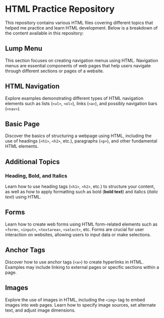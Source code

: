 # HTML Practice Repository

This repository contains various HTML files covering different topics that helped me practice and learn HTML development. Below is a breakdown of the content available in this repository:

## Lump Menu
This section focuses on creating navigation menus using HTML. Navigation menus are essential components of web pages that help users navigate through different sections or pages of a website.

## HTML Navigation
Explore examples demonstrating different types of HTML navigation elements such as lists (`<ul>`, `<ol>`), links (`<a>`), and possibly navigation bars (`<nav>`).

## Basic Page
Discover the basics of structuring a webpage using HTML, including the use of headings (`<h1>`, `<h2>`, etc.), paragraphs (`<p>`), and other fundamental HTML elements.

## Additional Topics
### Heading, Bold, and Italics
Learn how to use heading tags (`<h1>`, `<h2>`, etc.) to structure your content, as well as how to apply formatting such as bold (**bold text**) and italics (*italic text*) using HTML.

## Forms
Learn how to create web forms using HTML form-related elements such as `<form>`, `<input>`, `<textarea>`, `<select>`, etc. Forms are crucial for user interaction on websites, allowing users to input data or make selections.

## Anchor Tags
Discover how to use anchor tags (`<a>`) to create hyperlinks in HTML. Examples may include linking to external pages or specific sections within a page.

## Images
Explore the use of images in HTML, including the `<img>` tag to embed images into web pages. Learn how to specify image sources, set alternate text, and adjust image dimensions.
